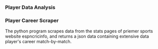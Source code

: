### Player Data Analysis

### Player Career Scraper
The python program scrapes data from the stats pages of priemer sports website espncricinfo, 
and returns a json data containing extensive data player's career match-by-match.
